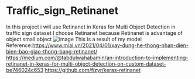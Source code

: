 # Traffic_sign_Retinanet
In this project i will use Retinanet in Keras for Multi Object Detection in traffic sign dataset
I choose Retinanet because Retinanet is advantage of object small object
![image](https://user-images.githubusercontent.com/57851053/116884238-b50fba00-ac50-11eb-9132-af33f536927c.png)
This is a result of my model
Reference:https://www.miai.vn/2021/04/01/xay-dung-he-thong-nhan-dien-bien-bao-giao-thong-bang-retinanet/
          https://medium.com/@tabdulwahabamin/an-introduction-to-implementing-retinanet-in-keras-for-multi-object-detection-on-custom-dataset-be746024c653
          https://github.com/fizyr/keras-retinanet
